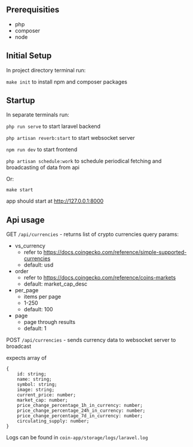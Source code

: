 
## Prerequisities
- php
- composer
- node

## Initial Setup
In project directory terminal run:

`make init` to install npm and composer packages

## Startup
In separate terminals run:
 
`php run serve` to start laravel backend
 
`php artisan reverb:start` to start websocket server
 
`npm run dev` to start frontend

`php artisan schedule:work` to schedule periodical fetching and broadcasting of data from api

Or:

`make start`

app should start at http://127.0.0.1:8000

## Api usage
GET `/api/currencies` - returns list of crypto currencies
query params:
  - vs_currency 
     - refer to https://docs.coingecko.com/reference/simple-supported-currencies
     - default: usd
 - order 
	 - refer to https://docs.coingecko.com/reference/coins-markets
	 - default: market_cap_desc
- per_page
	 - items per page
	 - 1-250
	 - default: 100
 - page
	 - page through results
     - default: 1

POST `/api/currencies` - sends currency data to websocket server to broadcast

expects array of 

	{
		id: string; 
		name: string; 
		symbol: string; 
		image: string; 
		current_price: number; 
		market_cap: number; 
		price_change_percentage_1h_in_currency: number; 
		price_change_percentage_24h_in_currency: number; 
		price_change_percentage_7d_in_currency: number; 
		circulating_supply: number; 
	}

Logs can be found in `coin-app/storage/logs/laravel.log`

  


